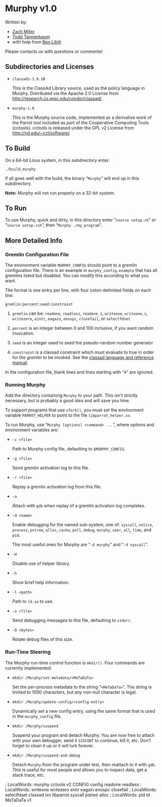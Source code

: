 Murphy v1.0
===========

Written by:

* [Zach Miller](mailto:zmiller@cs.wisc.edu)
* [Todd Tannenbaum](mailto:tannenba@cs.wisc.edu)
* with help from [Ben Liblit](mailto:liblit@cs.wisc.edu)

Please contacts us with questions or comments!


Subdirectories and Licenses
---------------------------

* `classads-1.0.10`

    This is the ClassAd Library source, used as the policy language in Murphy.  Distributed via the Apache 2.0 License from <http://research.cs.wisc.edu/condor/classad/>.

* `murphy-1.0`

    This is the Murphy source code, implemented as a derivative work of the Parrot tool included as part of the Cooperative Computing Tools (cctools).  cctools is released under the GPL v2 License from <http://nd.edu/~ccl/software/>.


To Build
--------

On a 64-bit Linux system, in this subdirectory enter:

    ./build_murphy

If all goes well with the build, the binary “`Murphy`” will end up in this subdirectory.

__Note:__ Murphy will not run properly on a 32-bit system.


To Run
------

To use Murphy, quick and dirty, in this directory enter “`source setup.sh`” or “`source setup.csh`”, then “`Murphy ./my_program`”.


More Detailed Info
------------------

### Gremlin Configuration File ###

The environment variable `MURPHY_CONFIG` should point to a gremlin configuration file.  There is an example in `murphy_config.example` that has all gremlins listed but disabled.  You can modify this according to what you want.

The format is one entry per line, with four colon-delimited fields on each line:

    gremlin:percent:seed:constraint

1. `gremlin` can be: `readone`, `readless`, `readone_s`, `writeone`, `writeone_s`, `writezero`, `eintr`, `eagain`, `enospc`, `closefail`, or `selectfdset`

2. `percent` is an integer between 0 and 100 inclusive, if you want random invocation.

3. `seed` is an integer used to seed the pseudo-random number generator

4. `constraint` is a classad constraint which must evaluate to true in order for the gremlin to be invoked.  See the [classad language and reference manual](http://research.cs.wisc.edu/condor/classad/refman/).

In the configuration file, blank lines and lines starting with “`#`” are ignored.

### Running Murphy ###

Add the directory containing `Murphy` to your path.  This isn’t strictly necessary, but is probably a good idea and will save you time.

To support programs that use `vfork()`, you must set the environment variable `PARROT_HELPER` to point to the file `libparrot_helper.so`.

To run Murphy, use “`Murphy [options] <command> ...`”, where options and environment variables are:

* `-c <file>`

    Path to Murphy config file, defaulting to `$MURPHY_CONFIG`.

* `-g <file>`

    Send gremlin activation log to this file.

* `-r <file>`

    Replay a gremlin activation log from this file.

* `-a`

    Attach with `gdb` when replay of a gremlin activation log completes.

* `-d <name>`

    Enable debugging for the named sub-system, one of: `syscall`, `notice`, `process`, `pstree`, `alloc`, `cache`, `poll`, `debug`, `murphy`, `user`, `all`, `time`, and `pid`.

    The most useful ones for Murphy are “`-d murphy`” and “`-d syscall`”.

* `-H`

    Disable use of helper library.

* `-h`

    Show brief help information.

* `-l <path>`

    Path to `ld.so` to use.

* `-o <file>`

    Send debugging messages to this file, defaulting to `stderr`.

* `-O <bytes>`

    Rotate debug files of this size.

### Run-Time Steering ###

The Murphy run-time control function is `mkdir()`.  Four commands are currently implemented:

* `mkdir /Murphy/set-metadata/<MeTaDaTa>`

    Set the per-process metadata to the string “`<MeTaDaTa>`”.  The string is limited to 1000 characters, but any non-null character is legal.

* `mkdir /Murphy/update-config/<config-entry>`

    Dynamically set a new config entry, using the same format that is used in the `murphy_config` file.

* `mkdir /Murphy/suspend`

    Suspend your program and detach Murphy.  You are now free to attach with your own debugger, send it `SIGCONT` to continue, kill it, etc.  Don’t forget to clean it up or it will lurk forever.

* `mkdir /Murphy/suspend-and-debug`

    Detach `Murphy` from the program under test, then reattach to it with `gdb`.  This is useful for most people and allows you to inspect data, get a stack trace, etc. 

; LocalWords:  murphy cctools v2 CONFIG config readone readless
; LocalWords:  writeone writezero eintr eagain enospc closefail
; LocalWords:  selectfdset classad isn libparrot syscall pstree alloc
; LocalWords:  pid ld MeTaDaTa v1
